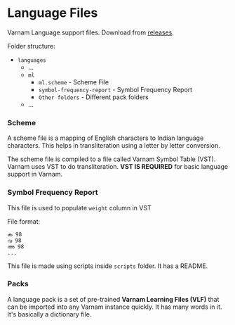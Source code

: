 # Language Files

Varnam Language support files. Download from [releases](https://github.com/varnamproject/schemes/releases).

Folder structure:
- `languages`
  - ...
  - `ml`
    - `ml.scheme` - Scheme File
    - `symbol-frequency-report` - Symbol Frequency Report
    - `Other folders` - Different pack folders
  - ...

### Scheme

A scheme file is a mapping of English characters to Indian language characters. This helps in transliteration using a letter by letter conversion.

The scheme file is compiled to a file called Varnam Symbol Table (VST). Varnam uses VST to do transliteration. **VST IS REQUIRED** for basic language support in Varnam.

### Symbol Frequency Report

This file is used to populate `weight` column in VST

File format:

```
ക 98
വ 98
അ 98
...
```

This file is made using scripts inside `scripts` folder. It has a README.

### Packs

A language pack is a set of pre-trained **Varnam Learning Files (VLF)** that can be imported into any Varnam instance quickly. It has many words in it. It's basically a dictionary file.
